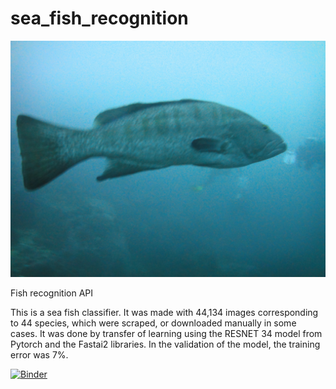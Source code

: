 # sea_fish_recognition

![Grouper](https://github.com/tiagogiraldo/sea_fish_recognition/blob/master/grouper.JPG)


Fish recognition API

This is a sea fish classifier.  It was made with 44,134 images corresponding to 44 species, which were scraped, or downloaded manually in some cases. It was done by transfer of learning using the RESNET 34 model from Pytorch and the Fastai2 libraries. In the validation of the model, the training error was 7%.


[![Binder](https://mybinder.org/badge_logo.svg)](https://mybinder.org/v2/gh/tiagogiraldo/sea_fish_recognition_stream/master?urlpath=proxy/8501/)
